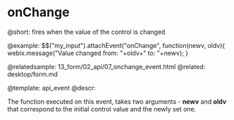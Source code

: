 onChange
=============


@short: fires when the value of the control is changed 
	

@example: 
$$("my_input").attachEvent("onChange", function(newv, oldv){
    webix.message("Value changed from: "+oldv+" to: "+newv);
}
	
@relatedsample:
	13_form/02_api/07_onchange_event.html
@related: 
	desktop/form.md

@template:	api_event
@descr:

The function executed on this event, takes two arguments - **newv** and **oldv** that correspond to the
initial control value and the newly set one. 


